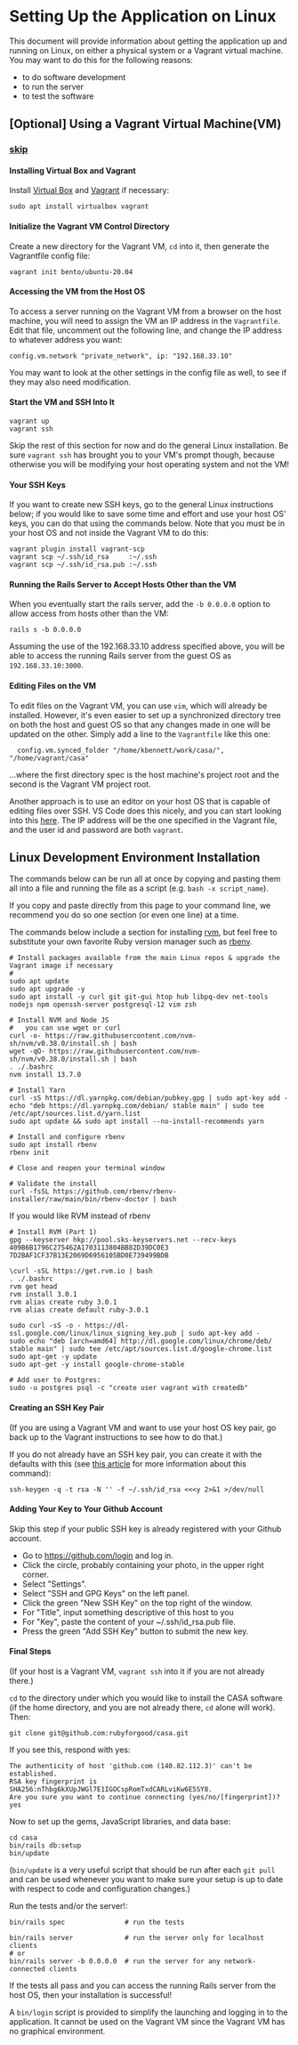 # Setting Up the Application on Linux

This document will provide information about getting the application up and running on Linux, 
on either a physical system or a Vagrant virtual machine. You may want to do this for the following reasons:

* to do software development
* to run the server
* to test the software


## [Optional] Using a Vagrant Virtual Machine(VM)
### [skip](#linux-development-environment-installation)

#### Installing Virtual Box and Vagrant

Install [Virtual Box](https://www.virtualbox.org/) and [Vagrant](https://www.vagrantup.com/) if necessary:

```
sudo apt install virtualbox vagrant
```

#### Initialize the Vagrant VM Control Directory

Create a new directory for the Vagrant VM, `cd` into it, then generate the Vagrantfile config file:
 
```
vagrant init bento/ubuntu-20.04
```

#### Accessing the VM from the Host OS

To access a server running on the Vagrant VM from a browser on the host machine, 
you will need to assign the VM an IP address in the `Vagrantfile`.
Edit that file, uncomment out the following line, and change the IP address to whatever address you want:

```
config.vm.network "private_network", ip: "192.168.33.10"
```

You may want to look at the other settings in the config file as well, to see if they may also need modification.


#### Start the VM and SSH Into It

```
vagrant up
vagrant ssh
```

Skip the rest of this section for now and do the general Linux installation. Be sure `vagrant ssh`
has brought you to your VM's prompt though, because otherwise you will be modifying 
your host operating system and not the VM!

#### Your SSH Keys

If you want to create new SSH keys, go to the general Linux instructions below; if you would like to save some
time and effort and use your host OS' keys, you can do that using the commands below. Note that you must be in
your host OS and not inside the Vagrant VM to do this:

```
vagrant plugin install vagrant-scp
vagrant scp ~/.ssh/id_rsa     :~/.ssh
vagrant scp ~/.ssh/id_rsa.pub :~/.ssh
```

#### Running the Rails Server to Accept Hosts Other than the VM

When you eventually start the rails server, add the `-b 0.0.0.0` option to allow access from hosts other than the VM:

`rails s -b 0.0.0.0`

Assuming the use of the 192.168.33.10 address specified above,
you will be able to access the running Rails server from the guest OS as `192.168.33.10:3000`.


#### Editing Files on the VM

To edit files on the Vagrant VM, you can use `vim`, which will already be installed. However, it's even
easier to set up a synchronized directory tree on both the host and guest OS so that any changes made
in one will be updated on the other. Simply add a line to the `Vagrantfile` like this one:

```
  config.vm.synced_folder "/home/kbennett/work/casa/", "/home/vagrant/casa"
```

...where the first directory spec is the host machine's project root and the second is the Vagrant VM project root.

Another approach is to use an editor on your host OS that is capable of editing files over SSH.
VS Code does this nicely, and you can start looking into this 
[here](https://code.visualstudio.com/docs/remote/ssh-tutorial). The IP address will be the one specified
in the Vagrant file, and the user id and password are both `vagrant`.

## Linux Development Environment Installation

The commands below can be run all at once by copying and pasting them all into a file and running the file as a script
(e.g. `bash -x script_name`).
 
If you copy and paste directly from this page to your command line, we recommend you do so one section (or even one line) at a time.

The commands below include a section for installing [rvm](https://rvm.io/),
but feel free to substitute your own favorite Ruby version manager such as [rbenv](https://github.com/rbenv/rbenv).

```
# Install packages available from the main Linux repos & upgrade the Vagrant image if necessary
# 
sudo apt update
sudo apt upgrade -y
sudo apt install -y curl git git-gui htop hub libpq-dev net-tools nodejs npm openssh-server postgresql-12 vim zsh
```

```
# Install NVM and Node JS
#   you can use wget or curl
curl -o- https://raw.githubusercontent.com/nvm-sh/nvm/v0.38.0/install.sh | bash
wget -qO- https://raw.githubusercontent.com/nvm-sh/nvm/v0.38.0/install.sh | bash
. ./.bashrc
nvm install 13.7.0
```

```
# Install Yarn
curl -sS https://dl.yarnpkg.com/debian/pubkey.gpg | sudo apt-key add -
echo "deb https://dl.yarnpkg.com/debian/ stable main" | sudo tee /etc/apt/sources.list.d/yarn.list
sudo apt update && sudo apt install --no-install-recommends yarn
```

```
# Install and configure rbenv
sudo apt install rbenv
rbenv init

# Close and reopen your terminal window

# Validate the install
curl -fsSL https://github.com/rbenv/rbenv-installer/raw/main/bin/rbenv-doctor | bash
```
If you would like RVM instead of rbenv
```
# Install RVM (Part 1)
gpg --keyserver hkp://pool.sks-keyservers.net --recv-keys 409B6B1796C275462A1703113804BB82D39DC0E3 7D2BAF1CF37B13E2069D6956105BD0E739499BDB

\curl -sSL https://get.rvm.io | bash
. ./.bashrc
rvm get head
rvm install 3.0.1
rvm alias create ruby 3.0.1
rvm alias create default ruby-3.0.1
```

```# Download the Chrome browser (for RSpec testing):
sudo curl -sS -o - https://dl-ssl.google.com/linux/linux_signing_key.pub | sudo apt-key add -
sudo echo "deb [arch=amd64] http://dl.google.com/linux/chrome/deb/ stable main" | sudo tee /etc/apt/sources.list.d/google-chrome.list
sudo apt-get -y update
sudo apt-get -y install google-chrome-stable
```

```
# Add user to Postgres:
sudo -u postgres psql -c "create user vagrant with createdb"
```

#### Creating an SSH Key Pair

(If you are using a Vagrant VM and want to use your host OS key pair, go back up to the Vagrant
instructions to see how to do that.)

If you do not already have an SSH key pair, you can create it with the defaults with this 
(see [this article](https://stackoverflow.com/questions/43235179/how-to-execute-ssh-keygen-without-prompt#:~:text=If%20you%20don't%20want,flag%20%2Df%20to%20the%20command.&text=This%20way%20user%20will%20not,file(s)%20already%20exist.&text=leave%20out%20the%20%3E%2Fdev%2F,you%20want%20to%20print%20output.)
for more information about this command):

`ssh-keygen -q -t rsa -N '' -f ~/.ssh/id_rsa <<<y 2>&1 >/dev/null`

#### Adding Your Key to Your Github Account

Skip this step if your public SSH key is already registered with your Github account.

* Go to https://github.com/login and log in.
* Click the circle, probably containing your photo, in the upper right corner.
* Select "Settings".
* Select "SSH and GPG Keys" on the left panel.
* Click the green "New SSH Key" on the top right of the window.
* For "Title", input something descriptive of this host to you
* For "Key", paste the content of your ~/.ssh/id_rsa.pub file.
* Press the green "Add SSH Key" button to submit the new key.

#### Final Steps

(If your host is a Vagrant VM, `vagrant ssh` into it if you are not already there.)

`cd` to the directory under which you would like to install the CASA software 
(if the home directory, and you are not already there, `cd` alone will work). Then:

```
git clone git@github.com:rubyforgood/casa.git
```

If you see this, respond with yes:

```
The authenticity of host 'github.com (140.82.112.3)' can't be established.
RSA key fingerprint is SHA256:nThbg6kXUpJWGl7E1IGOCspRomTxdCARLviKw6E5SY8.
Are you sure you want to continue connecting (yes/no/[fingerprint])? yes
```

Now to set up the gems, JavaScript libraries, and data base:

```
cd casa
bin/rails db:setup
bin/update
```

(`bin/update` is a very useful script that should be run after each `git pull` and can be used whenever you want to make sure your setup is up to date with respect to code and configuration changes.)

Run the tests and/or the server!:

```
bin/rails spec               # run the tests

bin/rails server             # run the server only for localhost clients
# or 
bin/rails server -b 0.0.0.0  # run the server for any network-connected clients
```

If the tests all pass and you can access the running Rails server from the host OS,
then your installation is successful!

A `bin/login` script is provided to simplify the launching and logging in to the application. It cannot be used on the Vagrant VM since the Vagrant VM has no graphical environment.
